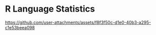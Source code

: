 # R Language Statistics



https://github.com/user-attachments/assets/f8f3f50c-d1e0-40b3-a295-c1e53beea098

